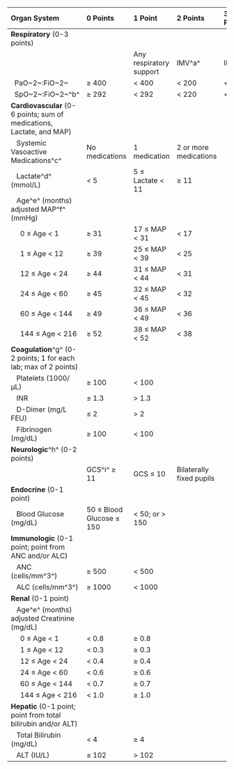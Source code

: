 | Organ System                                                          | 0 Points                         | 1 Point                 | 2 Points                 | 3 Points | 
| :------                                                               | :--                              | :--                     | :--                      | :--      | 
| **Respiratory** (0-3 points)                                          |                                  |                         |                          |          | 
|                                                                       |                                  | Any respiratory support | IMV^a^                   | IMV      | 
| &nbsp;&nbsp;PaO~2~:FiO~2~                                             | &geq; 400                        | < 400                   | < 200                    | < 100    | 
| &nbsp;&nbsp;SpO~2~:FiO~2~^b^                                          | &geq; 292                        | < 292                   | < 220                    | < 148    | 
| **Cardiovascular** (0-6 points; sum of medications, Lactate, and MAP) |                                  |                         |                          |          | 
| &nbsp;&nbsp; Systemic Vasoactive Medications^c^                       | No medications                   | 1 medication            | 2 or more medications    |          | 
| &nbsp;&nbsp; Lactate^d^ (mmol/L)                                      | &lt; 5                           | 5 &leq; Lactate &lt; 11 | &geq; 11                 |          | 
| &nbsp;&nbsp; Age^e^ (months) adjusted MAP^f^ (mmHg)                   |                                  |                         |                          |          | 
| &nbsp;&nbsp;&nbsp;&nbsp;   0 &leq; Age &lt;   1                       | &geq; 31                         | 17 &leq; MAP &lt; 31    | &lt; 17                  |          | 
| &nbsp;&nbsp;&nbsp;&nbsp;   1 &leq; Age &lt;  12                       | &geq; 39                         | 25 &leq; MAP &lt; 39    | &lt; 25                  |          | 
| &nbsp;&nbsp;&nbsp;&nbsp;  12 &leq; Age &lt;  24                       | &geq; 44                         | 31 &leq; MAP &lt; 44    | &lt; 31                  |          | 
| &nbsp;&nbsp;&nbsp;&nbsp;  24 &leq; Age &lt;  60                       | &geq; 45                         | 32 &leq; MAP &lt; 45    | &lt; 32                  |          | 
| &nbsp;&nbsp;&nbsp;&nbsp;  60 &leq; Age &lt; 144                       | &geq; 49                         | 36 &leq; MAP &lt; 49    | &lt; 36                  |          | 
| &nbsp;&nbsp;&nbsp;&nbsp; 144 &leq; Age &lt; 216                       | &geq; 52                         | 38 &leq; MAP &lt; 52    | &lt; 38                  |          | 
| **Coagulation**^g^ (0-2 points; 1 for each lab; max of 2 points)      |                                  |                         |                          |          | 
| &nbsp;&nbsp; Platelets (1000/&mu;L)                                   | &geq; 100                        | &lt; 100                |                          |          | 
| &nbsp;&nbsp; INR                                                      | &leq; 1.3                        | &gt; 1.3                |                          |          | 
| &nbsp;&nbsp; D-Dimer (mg/L FEU)                                       | &leq; 2                          | &gt; 2                  |                          |          | 
| &nbsp;&nbsp; Fibrinogen (mg/dL)                                       | &geq; 100                        | &lt; 100                |                          |          | 
| **Neurologic**^h^ (0-2 points)                                        |                                  |                         |                          |          | 
| &nbsp;&nbsp;                                                          | GCS^i^ &geq; 11                  | GCS &leq; 10            | Bilaterally fixed pupils |          | 
| **Endocrine** (0-1 point)                                             |                                  |                         |                          |          | 
| &nbsp;&nbsp; Blood Glucose (mg/dL)                                    | 50 &leq; Blood Glucose &leq; 150 | &lt; 50; or &gt; 150    |                          |          | 
| **Immunologic** (0-1 point; point from ANC and/or ALC)                |                                  |                         |                          |          | 
| &nbsp;&nbsp; ANC (cells/mm^3^)                                        | &geq; 500                        | &lt; 500                |                          |          | 
| &nbsp;&nbsp; ALC (cells/mm^3^)                                        | &geq; 1000                       | &lt; 1000               |                          |          | 
| **Renal** (0-1 point)                                                 |                                  |                         |                          |          | 
| &nbsp;&nbsp; Age^e^ (months) adjusted Creatinine (mg/dL)              |                                  |                         |                          |          | 
| &nbsp;&nbsp;&nbsp;&nbsp;   0 &leq; Age &lt;   1                       | &lt; 0.8                         | &geq; 0.8               |                          |          | 
| &nbsp;&nbsp;&nbsp;&nbsp;   1 &leq; Age &lt;  12                       | &lt; 0.3                         | &geq; 0.3               |                          |          | 
| &nbsp;&nbsp;&nbsp;&nbsp;  12 &leq; Age &lt;  24                       | &lt; 0.4                         | &geq; 0.4               |                          |          | 
| &nbsp;&nbsp;&nbsp;&nbsp;  24 &leq; Age &lt;  60                       | &lt; 0.6                         | &geq; 0.6               |                          |          | 
| &nbsp;&nbsp;&nbsp;&nbsp;  60 &leq; Age &lt; 144                       | &lt; 0.7                         | &geq; 0.7               |                          |          | 
| &nbsp;&nbsp;&nbsp;&nbsp; 144 &leq; Age &lt; 216                       | &lt; 1.0                         | &geq; 1.0               |                          |          | 
| **Hepatic** (0-1 point; point from total bilirubin and/or ALT)        |                                  |                         |                          |          | 
| &nbsp;&nbsp; Total Bilirubin (mg/dL)                                  | &lt; 4                           | &geq; 4                 |                          |          | 
| &nbsp;&nbsp; ALT (IU/L)                                               | &leq; 102                        | &gt; 102                |                          |          | 
